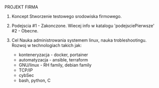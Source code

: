 PROJEKT FIRMA

1. Koncept
	Stworzenie testowego srodowiska firmowego.

2. Podejscia
	#1 - Zakonczone. Wiecej info w katalogu 'podejsciePierwsze'
	#2 - Obecne.

3. Cel
	Nauka administrowania systemem linux, nauka trobleshootingu. Rozwoj w technologiach takich jak:
	- konteneryzacja - docker, portainer
	- automatyzacja - ansible, terraform
	- GNU/linux - RH family, debian family
	- TCP/IP
	- cybSec
	- bash, python, C

